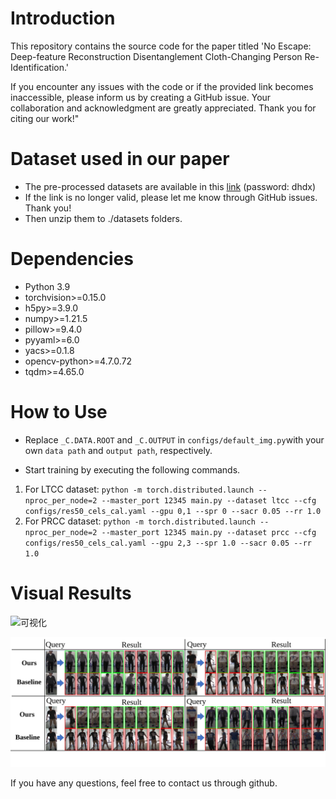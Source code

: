 # Introduction

This repository contains the source code for the paper titled 'No Escape: Deep-feature Reconstruction Disentanglement Cloth-Changing Person Re-Identification.'

If you encounter any issues with the code or if the provided link becomes inaccessible, please inform us by creating a GitHub issue. Your collaboration and acknowledgment are greatly appreciated. Thank you for citing our work!"



# Dataset used in our paper

-  The pre-processed datasets are available in this [link](https://pan.baidu.com/s/1QUEDns5o51byDEDtp4xZSw) (password: dhdx)  
- If the link is no longer valid, please let me know through GitHub issues. Thank you!
- Then unzip them to ./datasets folders.



# Dependencies

- Python 3.9
- torchvision>=0.15.0
- h5py>=3.9.0
- numpy>=1.21.5
- pillow>=9.4.0
- pyyaml>=6.0
- yacs>=0.1.8
- opencv-python>=4.7.0.72
- tqdm>=4.65.0



# How to Use

- Replace `_C.DATA.ROOT` and `_C.OUTPUT` in `configs/default_img.py`with your own `data path` and `output path`, respectively.

- Start training by executing the following commands.

1. For LTCC dataset: `python -m torch.distributed.launch --nproc_per_node=2 --master_port 12345 main.py --dataset ltcc --cfg configs/res50_cels_cal.yaml --gpu 0,1 --spr 0 --sacr 0.05 --rr 1.0`
2. For PRCC dataset: `python -m torch.distributed.launch --nproc_per_node=2 --master_port 12345 main.py --dataset prcc --cfg configs/res50_cels_cal.yaml --gpu 2,3 --spr 1.0 --sacr 0.05 --rr 1.0`



# Visual Results



![可视化](fig\2.svg)



![可视化](fig\3.svg)

If you have any questions, feel free to contact us through github.

